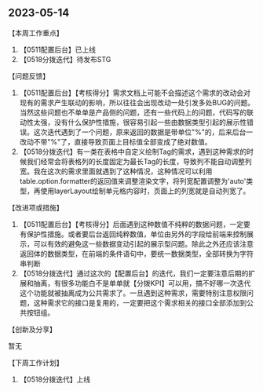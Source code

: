 ## 2023-05-14

【本周工作重点】

1. 【0511配置后台】已上线
1. 【0518分拨迭代】待发布STG

【问题反馈】

1. 【0511配置后台】【考核得分】需求文档上可能不会描述这个需求的改动会对现有的需求产生联动的影响，所以往往会出现改动一处引发多处BUG的问题。当然这些问题也不单单是产品侧的问题，还有一些代码上的问题，代码写的联动性太强，没有什么保护性措施，很容易引起一些由数据类型引起的展示性错误。这次迭代遇到了一个问题，原来返回的数据是带单位"%"的，后来后台一改动不带"%"了，直接导致页面上目标值全部变成了绝对数值。
1. 【0518分拨迭代】有一类在表格中自定义绘制Tag的需求，遇到这种需求的时候我们经常会将表格列的长度固定为最长Tag的长度，导致列不能自动调整列宽。我在这次的需求里面就遇到了这种情况，这种情况可以利用table.option.formatter的返回值来调整渲染文字，将列宽配置调整为'auto'类型，再使用layerLayout绘制单元格内容时，页面上的列宽就是自动列宽了。

【改进项或措施】

1. 【0511配置后台】【考核得分】后面遇到这种数值不纯粹的数据问题，一定要有保护性措施。或者要后台返回纯粹数值，单位由另外的字段给前端来控制展示，可以有效的避免这一些数据变动引起的展示型问题。除此之外还应该注意返回体的数据类型，在前端的条件语句中，要统一数据类型，全部转换为字符串判断
2. 【0518分拨迭代】通过这次的【配置后台】的迭代，我们一定要注意后期的扩展和抽离，有很多功能白不是单单就【分拨KPI】可以用，搞不好哪一次迭代这个功能就被抽离成为公共需求了。一旦遇到这种需求，需要特别注意权限问题，这种需求它的接口是复用的，一定要把这个需求相关的接口全部添加到公共按钮组。

【创新及分享】

暂无

【下周工作计划】

1. 【0518分拨迭代】上线
